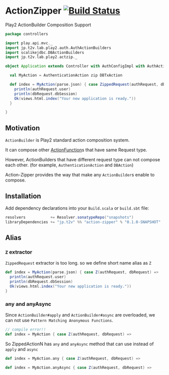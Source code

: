 # ActionZipper [![Build Status](https://travis-ci.org/t2v/action-zipper.svg?branch=feature%2Ftravis)](https://travis-ci.org/t2v/action-zipper)

Play2 ActionBuilder Composition Support

```scala
package controllers

import play.api.mvc._
import jp.t2v.lab.play2.auth.AuthActionBuilders
import scalikejdbc.DBActionBuilders
import jp.t2v.lab.play2.actzip._

object Application extends Controller with AuthConfigImpl with AuthActionBuilders with DBActionBuilders {

  val MyAction = AuthenticationAction zip DBTxAction

  def index = MyAction(parse.json) { case ZippedRequest(authRequest, dbRequest) =>
    println(authRequest.user)
    println(dbRequest.dbSession)
    Ok(views.html.index("Your new application is ready."))
  }

}
```

## Motivation

`ActionBuilder` is Play2 standard action composition system. 

It can compose other [ActionFunction](https://www.playframework.com/documentation/2.3.x/ScalaActionsComposition#Different-request-types)s that have same Request type.

However, ActionBuilders that have different request type can not compose each other. (for example, `AuthenticationAction` and `DBAction`)

Action-Zipper provides the way that make any `ActionBuilder`s enable to compose.


## Installation

Add dependency declarations into your `Build.scala` or `build.sbt` file:

```scala
resolvers           += Resolver.sonatypeRepo("snapshots")
libraryDependencies += "jp.t2v" %% "action-zipper" % "0.1.0-SNAPSHOT"
```


## Alias

### `Z` extractor

`ZippedRequest` extractor is too long. so we define short name alias as `Z`

```scala
def index = MyAction(parse.json) { case Z(authRequest, dbRequest) =>
  println(authRequest.user)
  println(dbRequest.dbSession)
  Ok(views.html.index("Your new application is ready."))
}
```


### any and anyAsync

Since `ActionBuilder#apply` and `ActionBuilder#async` are overloaded, we can not use `Pattern Matching Anonymous Functions`.

```scala
// compile error!!
def index = MyAction { case Z(authRequest, dbRequest) =>
```

So ZippedActionN has `any` and `anyAsync` method that can use instead of `apply` and `async`

```scala
def index = MyAction.any { case Z(authRequest, dbRequest) =>
```

```scala
def index = MyAction.anyAsync { case Z(authRequest, dbRequest) =>
```

